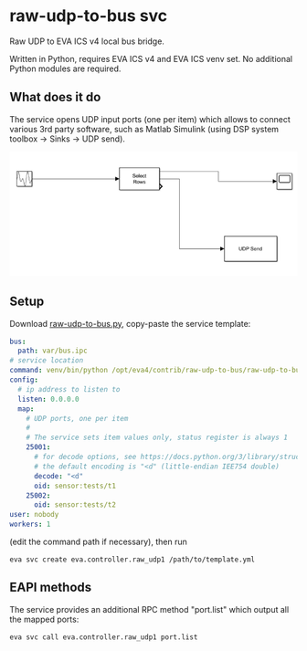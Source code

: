 # raw-udp-to-bus svc

Raw UDP to EVA ICS v4 local bus bridge.

Written in Python, requires EVA ICS v4 and EVA ICS venv set. No additional
Python modules are required.

## What does it do

The service opens UDP input ports (one per item) which allows to connect
various 3rd party software, such as Matlab Simulink (using DSP system toolbox
-> Sinks -> UDP send).

![Simulink UDP](ss1.png?raw=true)

## Setup

Download [raw-udp-to-bus.py](raw-udp-to-bus.py), copy-paste the service
template:

```yaml
bus:
  path: var/bus.ipc
# service location
command: venv/bin/python /opt/eva4/contrib/raw-udp-to-bus/raw-udp-to-bus.py
config:
  # ip address to listen to
  listen: 0.0.0.0
  map:
    # UDP ports, one per item
    # 
    # The service sets item values only, status register is always 1
    25001:
      # for decode options, see https://docs.python.org/3/library/struct.html,
      # the default encoding is "<d" (little-endian IEE754 double)
      decode: "<d"
      oid: sensor:tests/t1
    25002:
      oid: sensor:tests/t2
user: nobody
workers: 1
```

(edit the command path if necessary), then run

```shell
eva svc create eva.controller.raw_udp1 /path/to/template.yml
```

## EAPI methods

The service provides an additional RPC method "port.list" which output all the
mapped ports:

```shell
eva svc call eva.controller.raw_udp1 port.list
```
